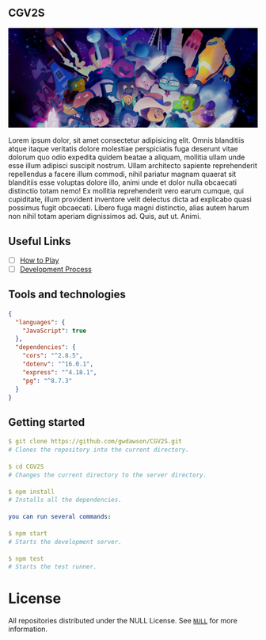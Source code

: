 ## CGV2S

![An illustration showing a variety of differently themed Octocats. Monuments from different cities are indicated in the background like the Space Needle, Berlin Fernsehturm and Transamerica Pyramid.](./assets/banner.jpeg)

Lorem ipsum dolor, sit amet consectetur adipisicing elit. Omnis blanditiis atque itaque veritatis dolore molestiae perspiciatis fuga deserunt vitae dolorum quo odio expedita quidem beatae a aliquam, mollitia ullam unde esse illum adipisci suscipit nostrum. Ullam architecto sapiente reprehenderit repellendus a facere illum commodi, nihil pariatur magnam quaerat sit blanditiis esse voluptas dolore illo, animi unde et dolor nulla obcaecati distinctio totam nemo! Ex mollitia reprehenderit vero earum cumque, qui cupiditate, illum provident inventore velit delectus dicta ad explicabo quasi possimus fugit obcaecati. Libero fuga magni distinctio, alias autem harum non nihil totam aperiam dignissimos ad. Quis, aut ut. Animi.

## Useful Links

- [ ] [How to Play]()
- [ ] [Development Process]()

## Tools and technologies

```json
{
  "languages": {
    "JavaScript": true
  },
  "dependencies": {
    "cors": "^2.8.5",
    "dotenv": "^16.0.1",
    "express": "^4.18.1",
    "pg": "^8.7.3"
  }
}
```

## Getting started

```yaml
$ git clone https://github.com/gwdawson/CGV2S.git
# Clones the repository into the current directory.

$ cd CGV2S
# Changes the current directory to the server directory.

$ npm install
# Installs all the dependencies.

you can run several commands:

$ npm start
# Starts the development server.

$ npm test
# Starts the test runner.
```

# License

All repositories distributed under the NULL License. See [`NULL`]() for more information.
